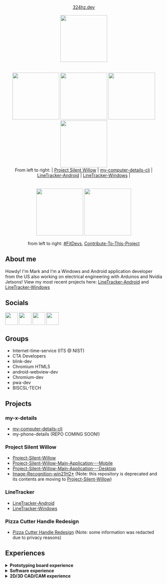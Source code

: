 <p align="center">
  <a align="center" href="https://324hz.dev">324hz.dev</a><br/><br/>
  <a href="https://324hz.dev/"><img src="https://avatars.githubusercontent.com/u/92825997?v=4](https://user-images.githubusercontent.com/92825997/213838045-1aa2944b-5dc5-4b90-84b8-4690de5261b8.png" width="150"/></a><br><br><br>
  <a href="https://github.com/stars/win21H2/lists/project-silent-willow"><img src="https://user-images.githubusercontent.com/92825997/195734501-5d8fcb99-fd95-46bd-987f-cd71f425e52b.png" width="150"/></a>
  <a href="https://github.com/win21H2/my-computer-details-cli"><img src="https://user-images.githubusercontent.com/92825997/227761229-162307ff-8130-4981-9e2f-09eb19f069fd.png" width="150"/></a>
  <a href="https://github.com/win21H2/LineTracker-Android"><img src="https://user-images.githubusercontent.com/92825997/227760896-074940be-aa30-44db-ac13-11a4b9432875.png" width="150"/></a>
  <a href="https://github.com/win21H2/LineTracker-Windows"><img src="https://user-images.githubusercontent.com/92825997/227760896-074940be-aa30-44db-ac13-11a4b9432875.png" width="150"/></a>
  <br>From left to right:
    | <a href="https://github.com/stars/win21H2/lists/project-silent-willow">Project Silent Willow</a> |
    <a href="https://github.com/win21H2/my-computer-details-cli">my-computer-details-cli</a> |
    <a href="https://github.com/win21H2/LineTracker-Android">LineTracker-Android</a> |
    <a href="https://github.com/win21H2/LineTracker-Windows">LineTracker-Windows</a> |
  <br><br><br>
  <a href="https://github.com/FitDevs-withKat"><img src="https://user-images.githubusercontent.com/92825997/195959293-a02e7dca-014f-4de7-9bd7-32200005276c.png" width="150"/></a>
  <a href="https://github.com/Syknapse/Contribute-To-This-Project"><img src="https://user-images.githubusercontent.com/92825997/227754096-bcb46935-fe6f-475b-93d9-0a7f6eae2cae.png" width="150"/></a>
</p>

<p align="center">from left to right:
 <a href="https://github.com/FitDevs-withKat">#FitDevs</a>, 
 <a href="https://github.com/Syknapse/Contribute-To-This-Project">Contribute-To-This-Project</a>
</p>

## About me

Howdy! I'm Mark and I'm a Windows and Android application developer from the US also working on electrical engineering with Arduinos and Nvidia Jetsons! View my most recent projects here: <a href="https://github.com/win21H2/LineTracker-Android">LineTracker-Android</a> and <a href="https://github.com/win21H2/LineTracker-Windows">LineTracker-Windows</a>

## Socials
<p>
<img src="https://user-images.githubusercontent.com/92825997/227754440-635b614d-5d0c-49f4-9262-06cf97353150.png" width=40>
  <a href="https://stackoverflow.com/users/19235706/324hz"></a>
</img>
<img src="https://user-images.githubusercontent.com/92825997/227754451-d57ac443-48fd-49b4-b16c-71ca9b1e3e70.png" width=40>
  <a href="https://www.linkedin.com/in/mark-pushisnky/"></a>
</img>
<img src="https://user-images.githubusercontent.com/92825997/227754428-1c7084c7-57db-4f06-bd47-53bcfc57b2fa.png" width=40>
  <a href="https://twitter.com/win21H2"></a>
</img>
<img src="https://user-images.githubusercontent.com/92825997/227754435-66c890b7-e6a1-4a5c-9b6d-c48d9eb542a2.png" width=40>
  <a href="https://www.youtube.com/channel/UCIxhTC2VeyZOCZZvmP-zLDg"></a>
</img>
</p>

## Groups
 - Internet-time-service (ITS @ NIST)<br>
 - CTA Developers<br>
 - blink-dev<br>
 - Chromium HTML5<br>
 - android-webview-dev<br>
 - Chromium-dev<br>
 - pwa-dev<br>
 - BISCSL-TECH<br>

## Projects
### my-x-details
 - <a href="https://github.com/win21H2/my-computer-details-cli">my-computer-details-cli</a>
 - my-phone-details (REPO COMING SOON!)

### Project Silent Willow
 - <a href="https://github.com/win21H2/Project-Silent-Willow">Project-Silent-Willow</a>
 - <a href="https://github.com/win21H2/Project-Silent-Willow-Main-Application---Mobile">Project-Silent-Willow-Main-Application---Mobile</a>
 - <a href="https://github.com/win21H2/Project-Silent-Willow-Main-Application---Desktop-CLI">Project-Silent-Willow-Main-Application---Desktop</a>
 - <a href="https://github.com/win21H2/Image-Recognition-win21H2">Image-Recognition-win21H2*</a>
(Note: this repository is deprecated and its contents are moving to <a href="https://github.com/win21H2/Project-Silent-Willow">Project-Silent-Willow</a>)

### LineTracker
 - <a href="https://github.com/win21H2/LineTracker-Android">LineTracker-Android</a>
 - <a href="https://github.com/win21H2/LineTracker-Windows">LineTracker-Windows</a>

### Pizza Cutter Handle Redesign
 - <a href="https://github.com/win21H2/win21H2/blob/main/The%20Pizza%20Cutter%20Project%20-%20Handle%20Redesign.pdf">Pizza Cutter Handle Redesign</a> (Note: some information was redacted due to privacy reasons)

## Experiences
<details>
<summary><b>Prototyping board experience</b></summary>

 - Nvidia Jetson Nano
 - Google Coral
 - Arduino Uno/Uno Mini
 - Arduino Pro Mini
 - Arduino Pro Micro
 - Arduino Mega 2560
 - Arduino Leonardo
 - Raspberry pi Zero 2W
 - Raspberry pi Pico
 - ESP32 devkitC
 - Lattepanda Alpha
 - Intel Edison
</details>

<details>
<summary><b>Software experience</b></summary>
  
 - Visual Studio 2022
 - Visual Studio 2022 (Preview)
 - Visual Studio Code (Insiders)
 - Android Studio (Beta)
 - GitHub Desktop
 - Arduino IDE (1.8.9 & 2.0.0)
 - Mu Editor
 - Microsoft Power Automate
 - Watch Face Studio
</details>

<details>
<summary><b>2D/3D CAD/CAM experience</b></summary>

 - Ultimaker CURA
 - LTspice XVII
 - KiCAD
 - OpenSim
 - Autodesk Fusion 360
 - Autodesk MoldFlow
 - Autodesk Structural Bridge Design 2022
 - OnShape
 - Blender
 - Flashprint
 - Vernier Graphical Analysis
 - 2D Design
 - SESSA (by NIST)
 - Desmos
 - MoluCAD
</details>
